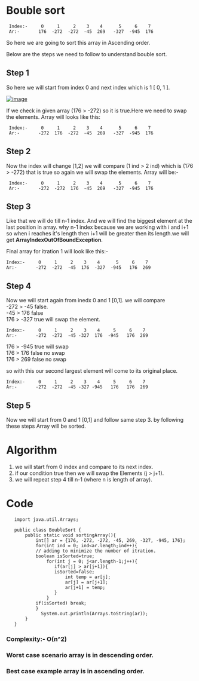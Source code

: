 # Bouble sort
     Index:-     0     1     2    3    4      5     6    7 
     Ar:-       176  -272  -272  -45  269   -327  -945  176 
     
So here we are going to sort this array in Ascending order.

Below are the steps we need to follow to understand bouble sort.


## Step 1
So here we will start from index 0 and next index which is 1 [ 0, 1 ].

[![image](https://www.linkpicture.com/q/boubleSort.png)](https://www.linkpicture.com/view.php?img=LPic631b393013982334312092)

If we check in given array (176 > -272) so it is true.Here we need to swap the elements.
Array will looks like this:

     Index:-     0     1     2    3    4      5     6    7 
     Ar:-       -272  176  -272  -45  269   -327  -945  176 
     
## Step 2
Now the index will change [1,2] we will compare (1 ind > 2 ind) which is (176 > -272) that is true so again we will swap the elements.
Array will be:-  
  
     Index:-     0     1     2    3    4      5     6    7 
     Ar:-       -272  -272  176  -45  269   -327  -945  176   


## Step 3
Like that we will do till n-1 index.
And we will find the biggest element at the last position in array.
why n-1 index because we are working with i and i+1 so when i reaches it's length then i+1 will be greater 
then its length.we will get **ArrayIndexOutOfBoundException**. 

Final array for itration 1 will look like this:-

    Index:-     0     1     2    3    4      5     6    7 
    Ar:-       -272  -272  -45  176  -327  -945   176  269
    
    
 ## Step 4
 Now we will start again from inedx 0 and 1 [0,1].
 we will compare  <br>
 -272 > -45 false. <br>
 -45 > 176  false <br>
 176 > -327 true will swap the element. <br>
 
    Index:-     0     1     2    3    4     5     6    7 
    Ar:-       -272  -272  -45 -327  176  -945   176  269
   
 176 > -945 true will swap  <br>
 176 > 176 false no swap     <br>
 176 > 269 false no swap   <br>
 
 so with this our second largest element will come to its original place.
  
    Index:-     0     1     2    3    4     5     6    7 
    Ar:-       -272  -272  -45 -327 -945   176   176  269
    
 ## Step 5 
 Now we will start from 0 and 1 [0,1] and follow same step 3.
 by following these steps Array will be sorted.
 
 
 # Algorithm
 
 1. we will start from 0 index and compare to its next index.
 2. if our condition true then we will swap the Elements (j > j+1).
 3. we will repeat step 4 till n-1 (where n is length of array).

# Code

 ~~~   
    import java.util.Arrays;

    public class BoubleSort {
        public static void sortingArray(){
	    	int[] ar = {176, -272, -272, -45, 269, -327, -945, 176};
	        for(int ind = 0; ind<ar.length;ind++){
		    // adding to minimize the number of itration.
		    boolean isSorted=true;
	            for(int j = 0; j<ar.length-1;j++){
	               if(ar[j] > ar[j+1]){
		           isSorted=false;
	                   int temp = ar[j];
	                   ar[j] = ar[j+1];
	                   ar[j+1] = temp;	         
	               }
	            }
		    if(isSorted) break;
	        }
	          System.out.println(Arrays.toString(ar));
	    }
    }
~~~

###  Complexity:- O(n^2)

###   Worst case scenario array is in descending order.
###   Best case example array is in ascending order.
    
